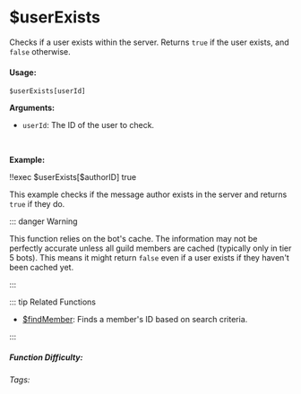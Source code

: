 # $userExists

Checks if a user exists within the server. Returns `true` if the user exists, and `false` otherwise.

#### Usage:

`$userExists[userId]`

**Arguments:**

*   `userId`: The ID of the user to check.

<br/>

**Example:**

<discord-messages>
	<discord-message :bot="false" role-color="#ffcc9a" author="Member">
		!!exec $userExists[$authorID]
	</discord-message>
	<discord-message :bot="true" role-color="#0099ff" author="Custom Command" avatar="https://media.discordapp.net/avatars/725721249652670555/781224f90c3b841ba5b40678e032f74a.webp">
		true
	</discord-message>
</discord-messages>

This example checks if the message author exists in the server and returns `true` if they do.

::: danger Warning

This function relies on the bot's cache.  The information may not be perfectly accurate unless all guild members are cached (typically only in tier 5 bots). This means it might return `false` even if a user exists if they haven't been cached yet.

:::

::: tip Related Functions

*   [$findMember](../Member/findMember.md):  Finds a member's ID based on search criteria.

:::

##### Function Difficulty: <Badge type="tip" text="Easy" vertical="middle" />

###### Tags: <Badge type="tip" text="User" vertical="middle" /> <Badge type="tip" text="Exists" vertical="middle" /> <Badge type="tip" text="Check" vertical="middle" /> <Badge type="tip" text="Is Real" vertical="middle" /> <Badge type="tip" text="Server" vertical="middle" />
